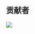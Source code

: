 ## 贡献者
<a href="https://github.com/Chenjia-project/docs/graphs/contributors">
  <img src="https://contrib.rocks/image?repo=Chenjia-project/docs" />
</a>
